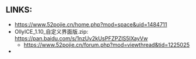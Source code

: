 
## LINKS:
* https://www.52pojie.cn/home.php?mod=space&uid=1484711
* OllyICE_1.10_自定义界面版.zip: https://pan.baidu.com/s/1nzUv2kUsPFZPZlS5lXayVw
  * https://www.52pojie.cn/forum.php?mod=viewthread&tid=1225025
* 
